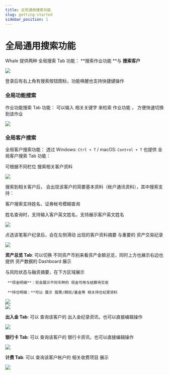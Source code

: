 ```yaml
---
title: 全局通用搜索功能
slug: getting-started
sidebar_position: 1
---
```



# 全局通用搜索功能

Whale 提供两种 全局搜索 Tab 功能：  **搜索作业功能 **与 **搜索客户**

<img src="/assets/BVaBbtPo4ovSkZxlzz3c4xShn2g.png"/>

登录后有右上角有搜索按钮图标，功能唤醒也支持快捷键操作

### 全局功能搜索

作业功能搜索 Tab 功能： 可以输入 相关关键字 来检索 作业功能 ， 方便快速切换到该作业

<img src="/assets/Kn3CbXcqPoODAnxGg0ZctF1LnKd.png"/>

### 全局客户搜索

全局客户搜索功能：  透过 Windows: `Ctrl + T` / macOS:  `Control + T` 也提供 全局客户搜索 Tab 功能：

可根据不同栏位 搜索相关客户资料

<img src="/assets/HJr2bxOvToO50lxddURcoSqPnPd.png"/>

搜索到相关客户后， 会出现该客户的简要基本资料（帐户通讯资料），其中搜索支持：

客户搜索支持姓名、证券帐号模糊查询

姓名查询时，支持输入客户英文姓名，支持展示客户英文姓名

<img src="/assets/LRCQbL62Woxd9TxEszBcQRjanah.png"/>

点选该笔客户纪录后，会在左侧滑动 出现的客户资料摘要 与重要的 资产交易纪录

<img src="/assets/WKf5bnuUUoTp8dxFKl7cQSlwn8b.png"/>

**资产总览 Tab**: 可以切换 不同资产币别来看资产金额总览，同时上方也展示右边也提供 资产数据的 Dashboard 展示

与风险状态与融资摘要，在下方区域展示 

     **现金明细**：将会展示不同币种的 现金可用与结算待交收

     **持仓明细：**可以 展示 股票/期权/基金等 相关持仓纪录资料

<div class="grid gap-3 grid-cols-2">
<div>
<img src="/assets/XSVbbN3CGo0fpWxnEb2cXMVnn0f.png"/>
</div>
<div>
<img src="/assets/LSyJbHVdyoy5pRx6uoncXwWgn58.png"/>
</div>
</div>

**出入金 Tab**:  可以 查询该客户的 出入金纪录资讯，也可以直接编辑操作

<img src="/assets/Cauvb1hLgo9pv7xhBoVcYbDinkd.png"/>

**银行卡 Tab**:  可以 查询该客户的 银行卡资讯，也可以直接编辑操作

<img src="/assets/UUBCbvxyEo9OOyxfDJDcwXjnnGb.png"/>

**计费 Tab**:  可以 查询该客户帐户的 相关收费项目 展示

<img src="/assets/DVWYb6CJZo409IxrD1Tc0jsZnkg.png"/>

